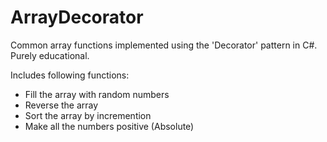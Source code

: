 # ArrayDecorator
Common array functions implemented using the 'Decorator' pattern in C#. Purely educational.

Includes following functions:
* Fill the array with random numbers
* Reverse the array
* Sort the array by incremention
* Make all the numbers positive (Absolute)

